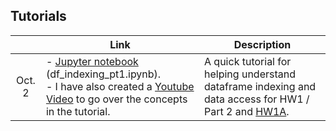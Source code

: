 ## Tutorials

|       | Link | Description |
|:-----:|------|-------------|
|Oct. 2 |- [Jupyter notebook](./df_indexing_pt1.ipynb) (df_indexing_pt1.ipynb).<br/>- I have also created a [Youtube Video](https://youtu.be/OHBY0b9bXGM) to go over the concepts in the tutorial.| A quick tutorial for helping understand dataframe indexing and data access for HW1 / Part 2 and [HW1A](../HOMEWORK/01A/Homework1A.ipynb). |
